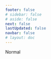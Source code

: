 ```yaml
---
footer: false
# sidebar: false
# aside: false
next: false
lastUpdated: false
navbar: false
# layout: doc
---
```


<script setup>
const chatPrompts = [
  // Serviços empresariais (primeiro bloco)
  { id: "1", text: "Registro de empresa nos UAE", category: "business" },
  { id: "2", text: "Estabelecimento de empresa Mainland", category: "business" },
  { id: "3", text: "Registro de empresa em Free Zone", category: "business" },
  { id: "4", text: "Formação de empresa Offshore", category: "business" },
  { id: "5", text: "Visto freelance UAE", category: "business" },
  { id: "6", text: "Licença comercial Dubai", category: "business" },
  { id: "7", text: "Requisitos para licença comercial UAE", category: "business" },
  { id: "23", text: "Estabelecimento de negócios UAE", category: "business" },
  { id: "24", text: "Free Zones Dubai", category: "business" },
  { id: "25", text: "Registro de empresa UAE", category: "business" },
  { id: "26", text: "Visto freelance UAE", category: "business" },
  
  // Vistos e Imigração
  { id: "8", text: "Solicitação de Golden Visa UAE", category: "visa" },
  { id: "9", text: "Visto de trabalho UAE", category: "visa" },
  { id: "10", text: "Patrocínio de visto familiar UAE", category: "visa" },
  { id: "11", text: "Requisitos para exame médico do visto", category: "visa" },
  { id: "12", text: "Processo de visto de residência UAE", category: "visa" },
  { id: "27", text: "Requisitos para visto UAE", category: "visa" },
  
  // Jurídico e Documentação
  { id: "13", text: "Solicitação de Emirates ID", category: "legal" },
  { id: "14", text: "Autenticação de documentos UAE", category: "legal" },
  { id: "15", text: "Procuração nos UAE", category: "legal" },
  { id: "16", text: "Revisão de contrato comercial UAE", category: "legal" },
  { id: "40", text: "Renovação do Emirates ID", category: "legal" },
  
  // Serviços Financeiros
  { id: "17", text: "Conta bancária corporativa UAE", category: "finance" },
  { id: "18", text: "Registro fiscal UAE (VAT)", category: "finance" },
  { id: "19", text: "Serviços contábeis UAE", category: "finance" },
  { id: "20", text: "UAE Economic Substance Regulations", category: "finance" },
  { id: "41", text: "Serviços bancários UAE", category: "finance" },
  
  // Imóveis e Serviços
  { id: "21", text: "Investimento imobiliário UAE", category: "property" },
  { id: "22", text: "Aluguel de escritório Dubai", category: "property" },

  // Saúde
  { id: "47", text: "Seguro saúde UAE", category: "healthcare" },
  { id: "48", text: "Melhores hospitais em Dubai", category: "healthcare" },
  { id: "49", text: "Check-up médico UAE", category: "healthcare" },
  
  // Turismo e Entretenimento (no final)
  { id: "28", text: "Atrações turísticas Dubai", category: "travel" },
  { id: "29", text: "Expo City Dubai", category: "attractions" },
  { id: "30", text: "Ingressos Dubai Frame", category: "attractions" },
  { id: "31", text: "Ingressos Burj Khalifa", category: "attractions" },
  { id: "32", text: "Museum of the Future", category: "attractions" },
  { id: "33", text: "Abu Dhabi Louvre", category: "attractions" },
  { id: "34", text: "Ferrari World Abu Dhabi", category: "attractions" },
  { id: "35", text: "Compras Dubai Mall", category: "shopping" },
]
</script>

<AIChat :prompts="chatPrompts" />

<userStyle>Normal</userStyle>